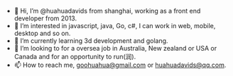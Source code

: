 - 👋 Hi, I’m @huahuadavids from shanghai, working as a front end developer from 2013.
- 👀 I’m interested in javascript, java, Go, c#, I can work in web, mobile, desktop and so on.
- 🌱 I’m currently learning 3d development and golang.
- 💞️ I’m looking to for a oversea job in Australia, New zealand or USA or Canada and for an opportunity to run(润).
- 📫 How to reach me, goohuahua@gmail.com or huahuadavids@qq.com.

<!---
huahuadavids/huahuadavids is a ✨ special ✨ repository because its `README.md` (this file) appears on your GitHub profile.
You can click the Preview link to take a look at your changes.
--->
